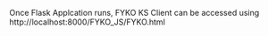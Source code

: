 Once Flask Applcation runs, FYKO KS Client can be accessed using http://localhost:8000/FYKO_JS/FYKO.html
